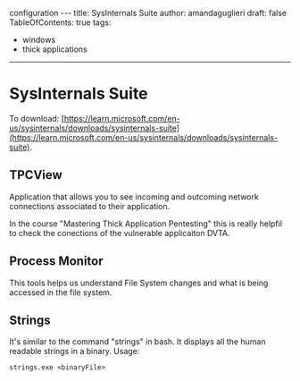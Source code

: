 configuration ---
title: SysInternals Suite
author: amandaguglieri
draft: false
TableOfContents: true
tags:
  - windows
  - thick applications
---

# SysInternals Suite

To download: [https://learn.microsoft.com/en-us/sysinternals/downloads/sysinternals-suite](https://learn.microsoft.com/en-us/sysinternals/downloads/sysinternals-suite).

## TPCView

Application that allows you to see incoming and outcoming network connections associated to their application.

In the course "Mastering Thick Application Pentesting" this is really helpfil to check the conections of the vulnerable applicaiton DVTA.


## Process Monitor

This tools helps us understand File System changes and what is being accessed in the file system.

## Strings

It's similar to the command "strings" in bash. It displays all the human readable strings in a binary.  Usage:

```ps
strings.exe <binaryFile>
```

